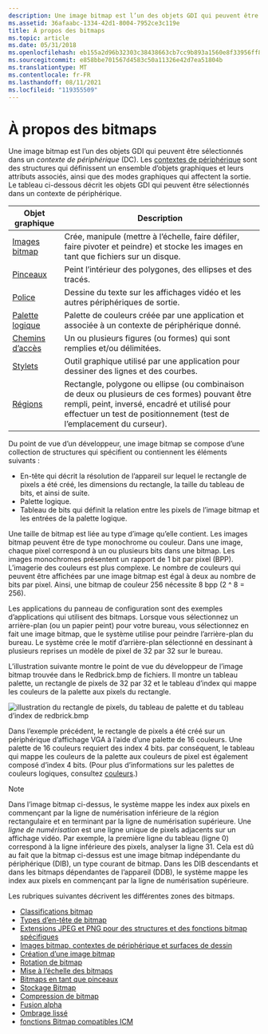 ```yaml
---
description: Une image bitmap est l’un des objets GDI qui peuvent être sélectionnés dans un contexte de périphérique (DC).
ms.assetid: 36afaabc-1334-42d1-8004-7952ce3c119e
title: À propos des bitmaps
ms.topic: article
ms.date: 05/31/2018
ms.openlocfilehash: eb155a2d96b32303c38438663cb7cc9b893a1560e8f33956ff894d309f055010
ms.sourcegitcommit: e858bbe701567d4583c50a11326e42d7ea51804b
ms.translationtype: MT
ms.contentlocale: fr-FR
ms.lasthandoff: 08/11/2021
ms.locfileid: "119355509"
---
```

# <a name="about-bitmaps"></a>À propos des bitmaps

Une image bitmap est l’un des objets GDI qui peuvent être sélectionnés dans un *contexte de périphérique* (DC). Les [contextes de périphérique](device-contexts.md) sont des structures qui définissent un ensemble d’objets graphiques et leurs attributs associés, ainsi que des modes graphiques qui affectent la sortie. Le tableau ci-dessous décrit les objets GDI qui peuvent être sélectionnés dans un contexte de périphérique.



| Objet graphique                         | Description                                                                                                                                                                                          |
|----------------------------------------|------------------------------------------------------------------------------------------------------------------------------------------------------------------------------------------------------|
| [Images bitmap](bitmaps.md)                 | Crée, manipule (mettre à l’échelle, faire défiler, faire pivoter et peindre) et stocke les images en tant que fichiers sur un disque.                                                                                                       |
| [Pinceaux](brushes.md)                 | Peint l’intérieur des polygones, des ellipses et des tracés.                                                                                                                                                |
| [Police](fonts-and-text.md)            | Dessine du texte sur les affichages vidéo et les autres périphériques de sortie.                                                                                                                                               |
| [Palette logique](logical-palette.md) | Palette de couleurs créée par une application et associée à un contexte de périphérique donné.                                                                                                                |
| [Chemins d’accès](paths.md)                     | Un ou plusieurs figures (ou formes) qui sont remplies et/ou délimitées.                                                                                                                                     |
| [Stylets](pens.md)                       | Outil graphique utilisé par une application pour dessiner des lignes et des courbes.                                                                                                                                   |
| [Régions](regions.md)                 | Rectangle, polygone ou ellipse (ou combinaison de deux ou plusieurs de ces formes) pouvant être rempli, peint, inversé, encadré et utilisé pour effectuer un test de positionnement (test de l’emplacement du curseur). |



 

Du point de vue d’un développeur, une image bitmap se compose d’une collection de structures qui spécifient ou contiennent les éléments suivants :

-   En-tête qui décrit la résolution de l’appareil sur lequel le rectangle de pixels a été créé, les dimensions du rectangle, la taille du tableau de bits, et ainsi de suite.
-   Palette logique.
-   Tableau de bits qui définit la relation entre les pixels de l’image bitmap et les entrées de la palette logique.

Une taille de bitmap est liée au type d’image qu’elle contient. Les images bitmap peuvent être de type monochrome ou couleur. Dans une image, chaque pixel correspond à un ou plusieurs bits dans une bitmap. Les images monochromes présentent un rapport de 1 bit par pixel (BPP). L’imagerie des couleurs est plus complexe. Le nombre de couleurs qui peuvent être affichées par une image bitmap est égal à deux au nombre de bits par pixel. Ainsi, une bitmap de couleur 256 nécessite 8 bpp (2 ^ 8 = 256).

Les applications du panneau de configuration sont des exemples d’applications qui utilisent des bitmaps. Lorsque vous sélectionnez un arrière-plan (ou un papier peint) pour votre bureau, vous sélectionnez en fait une image bitmap, que le système utilise pour peindre l’arrière-plan du bureau. Le système crée le motif d’arrière-plan sélectionné en dessinant à plusieurs reprises un modèle de pixel de 32 par 32 sur le bureau.

L’illustration suivante montre le point de vue du développeur de l’image bitmap trouvée dans le Redbrick.bmp de fichiers. Il montre un tableau palette, un rectangle de pixels de 32 par 32 et le tableau d’index qui mappe les couleurs de la palette aux pixels du rectangle.

![illustration du rectangle de pixels, du tableau de palette et du tableau d’index de redbrick.bmp](images/csbmp-01.png)

Dans l’exemple précédent, le rectangle de pixels a été créé sur un périphérique d’affichage VGA à l’aide d’une palette de 16 couleurs. Une palette de 16 couleurs requiert des index 4 bits. par conséquent, le tableau qui mappe les couleurs de la palette aux couleurs de pixel est également composé d’index 4 bits. (Pour plus d’informations sur les palettes de couleurs logiques, consultez [couleurs](colors.md).)

> [!Note]
>
> Dans l’image bitmap ci-dessus, le système mappe les index aux pixels en commençant par la ligne de numérisation inférieure de la région rectangulaire et en terminant par la ligne de numérisation supérieure. Une *ligne de numérisation* est une ligne unique de pixels adjacents sur un affichage vidéo. Par exemple, la première ligne du tableau (ligne 0) correspond à la ligne inférieure des pixels, analyser la ligne 31. Cela est dû au fait que la bitmap ci-dessus est une image bitmap indépendante du périphérique (DIB), un type courant de bitmap. Dans les DIB descendants et dans les bitmaps dépendantes de l’appareil (DDB), le système mappe les index aux pixels en commençant par la ligne de numérisation supérieure.

 

Les rubriques suivantes décrivent les différentes zones des bitmaps.

-   [Classifications bitmap](bitmap-classifications.md)
-   [Types d’en-tête de bitmap](bitmap-header-types.md)
-   [Extensions JPEG et PNG pour des structures et des fonctions bitmap spécifiques](jpeg-and-png-extensions-for-specific-bitmap-functions-and-structures.md)
-   [Images bitmap, contextes de périphérique et surfaces de dessin](bitmaps--device-contexts--and-drawing-surfaces.md)
-   [Création d’une image bitmap](bitmap-creation.md)
-   [Rotation de bitmap](bitmap-rotation.md)
-   [Mise à l’échelle des bitmaps](bitmap-scaling.md)
-   [Bitmaps en tant que pinceaux](bitmaps-as-brushes.md)
-   [Stockage Bitmap](bitmap-storage.md)
-   [Compression de bitmap](bitmap-compression.md)
-   [Fusion alpha](alpha-blending.md)
-   [Ombrage lissé](smooth-shading.md)
-   [fonctions Bitmap compatibles ICM](icm-enabled-bitmap-functions.md)

 

 



